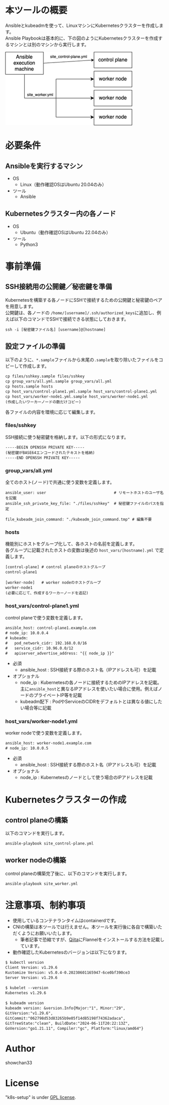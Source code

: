 # 本ツールの概要

Ansibleとkubeadmを使って、LinuxマシンにKubernetesクラスターを作成します。<br>
Ansible Playbookは基本的に、下の図のようにKubernetesクラスターを作成するマシンとは別のマシンから実行します。

![](./doc/k8s-setup.png)

# 必要条件

## Ansibleを実行するマシン

* OS
    * Linux（動作確認OSはUbuntu 20.04のみ）
* ツール
    * Ansible

## Kubernetesクラスター内の各ノード

* OS
    * Ubuntu（動作確認OSはUbuntu 22.04のみ）
* ツール
    * Python3

# 事前準備

## SSH接続用の公開鍵／秘密鍵を準備

Kubernetesを構築する各ノードにSSHで接続するための公開鍵と秘密鍵のペアを用意します。<br>
公開鍵は、各ノードの ``/home/[username]/.ssh/authorized_keys``に追加し、例えば以下のコマンドでSSHで接続できる状態にしておきます。

```
ssh -i [秘密鍵ファイル名] [username]@[hostname]
```

## 設定ファイルの準備
以下のように、``*.sample``ファイルから末尾の``.sample``を取り除いたファイルをコピーして作成します。

```
cp files/sshkey.sample files/sshkey
cp group_vars/all.yml.sample group_vars/all.yml
cp hosts.sample hosts
cp host_vars/control-plane1.yml.sample host_vars/control-plane1.yml
cp host_vars/worker-node1.yml.sample host_vars/worker-node1.yml
(作成したいワーカーノードの数だけコピー)
```

各ファイルの内容を環境に応じて編集します。

### files/sshkey

SSH接続に使う秘密鍵を格納します。以下の形式になります。
```
-----BEGIN OPENSSH PRIVATE KEY-----
(秘密鍵がBASE64エンコードされたテキストを格納)
-----END OPENSSH PRIVATE KEY-----
```

### group_vars/all.yml

全てのホスト(ノード)で共通に使う変数を定義します。
```
ansible_user: user                              # リモートホストのユーザ名を記載
ansible_ssh_private_key_file: "./files/sshkey"  # 秘密鍵ファイルのパスを指定

file_kubeadm_join_command: "./kubeadm_join_command.tmp" # 編集不要
```

### hosts

機能別にホストをグループ化して、各ホストの名前を定義します。<br>
各グループに記載されたホストの変数は後述の ``host_vars/[hostname].yml`` で定義します。
```
[control-plane] # control planeのホストグループ
control-plane1

[worker-node]   # worker nodeのホストグループ
worker-node1
(必要に応じて、作成するワーカーノードを追記)
```
### host_vars/control-plane1.yml

control planeで使う変数を定義します。<br>

```
ansible_host: control-plane1.example.com
# node_ip: 10.0.0.4
# kubeadm:
#   pod_network_cidr: 192.168.0.0/16
#   service_cidr: 10.96.0.0/12
#   apiserver_advertise_address: "{{ node_ip }}"
```

* 必須
    * ansible_host : SSH接続する際のホスト名（IPアドレスも可）を記載
* オプショナル
    * node_ip : Kubernetesの各ノードに接続するためのIPアドレスを記載。主に``ansible_host``と異なるIPアドレスを使いたい場合に使用。例えばノードのプライベートIP等を記載
    * kubeadm配下 : PodやServiceのCIDRをデフォルトとは異なる値にしたい場合等に記載

### host_vars/worker-node1.yml

worker nodeで使う変数を定義します。<br>

```
ansible_host: worker-node1.example.com
# node_ip: 10.0.0.5
```

* 必須
    * ansible_host : SSH接続する際のホスト名（IPアドレスも可）を記載
* オプショナル
    * node_ip : Kubernetesのノードとして使う場合のIPアドレスを記載

# Kubernetesクラスターの作成

## control planeの構築

以下のコマンドを実行します。
```
ansible-playbook site_control-plane.yml
```

## worker nodeの構築

control planeの構築完了後に、以下のコマンドを実行します。
```
ansible-playbook site_worker.yml
```

# 注意事項、制約事項

* 使用しているコンテナランタイムはcontainerdです。
* CNIの構築は本ツールでは行えません。本ツールを実行後に各自で構築いただくようにお願いいたします。
    * 筆者記事で恐縮ですが、[Qiita](https://qiita.com/showchan33/items/02e4a5f02b08c08d7813#4-cni%E3%81%AE%E3%82%A4%E3%83%B3%E3%82%B9%E3%83%88%E3%83%BC%E3%83%AB)にFlannelをインストールする方法を記載しています。
* 動作確認したKubernetesのバージョンは以下になります。

```
$ kubectl version
Client Version: v1.29.6
Kustomize Version: v5.0.4-0.20230601165947-6ce0bf390ce3
Server Version: v1.29.6

$ kubelet --version
Kubernetes v1.29.6

$ kubeadm version
kubeadm version: &version.Info{Major:"1", Minor:"29", GitVersion:"v1.29.6", GitCommit:"062798d53d83265b9e05f14d85198f74362adaca", GitTreeState:"clean", BuildDate:"2024-06-11T20:22:13Z", GoVersion:"go1.21.11", Compiler:"gc", Platform:"linux/amd64"}
```

# Author
showchan33

# License
"k8s-setup" is under [GPL license](https://www.gnu.org/licenses/licenses.en.html).
 
